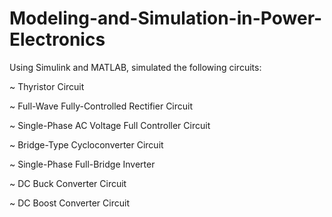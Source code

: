 # Modeling-and-Simulation-in-Power-Electronics
Using Simulink and MATLAB, simulated the following circuits:

~ Thyristor Circuit

~ Full-Wave Fully-Controlled Rectifier Circuit

~ Single-Phase AC Voltage Full Controller Circuit

~ Bridge-Type Cycloconverter Circuit

~ Single-Phase Full-Bridge Inverter

~ DC Buck Converter Circuit

~ DC Boost Converter Circuit
